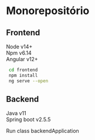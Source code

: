 # Monorepositório

## Frontend
  Node v14+<br>
  Npm v6.14<br>
  Angular v12+<br>
  
```sh
 cd frontend
 npm install
 ng serve --open
```

## Backend
  Java v11<br>
  Spring boot v2.5.5<br>
  
  Run class backendApplication 
